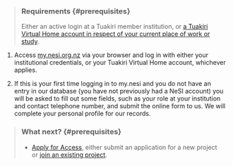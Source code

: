 > ### Requirements {#prerequisites}
>
> Either an active login at a Tuakiri member institution, or [a Tuakiri
> Virtual Home account in respect of your current place of work or
> study](https://support.nesi.org.nz/hc/en-gb/articles/360000216035).

1.  Access [my.nesi.org.nz](https://my.nesi.org.nz) via your browser and
    log in with either your institutional credentials, or your Tuakiri
    Virtual Home account, whichever applies.

2.  If this is your first time logging in to my.nesi and you do not have
    an entry in our database (you have not previously had a NeSI
    account) you will be asked to fill out some fields, such as your
    role at your institution and contact telephone number, and submit
    the online form to us. We will complete your personal profile for
    our records.

> ### What next? {#prerequisites}
>
> -   [Apply for
>     Access](https://support.nesi.org.nz/hc/en-gb/articles/360000174976),
>     either submit an application for a new project or [join an
>     existing
>     project](https://support.nesi.org.nz/hc/en-gb/articles/360000693896).

